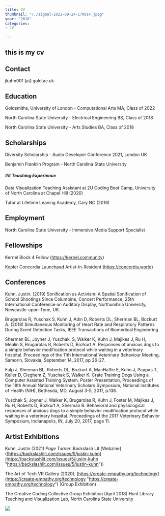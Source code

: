 ```yaml
---
title: CV
thumbnail: "/./signal-2021-09-24-170014.jpeg"
year: "2018"
categories:
- CV

---
```

## this is my cv

## Contact

jkuhn001 \[at\] gold.ac.uk

## Education

Goldsmiths, University of London - Computational Arts MA, Class of 2022

North Carolina State University - Electrical Engineering BS, Class of 2018

North Carolina State University - Arts Studies BA, Class of 2018

## Scholarships

Diversity Scholarship  - Audio Developer Conference 2021, London UK

Benjamin Franklin Program - North Carolina State University

#####  ## Teaching Experience

Data Visualization Teaching Assistant at 2U Coding Boot Camp, University of North Carolina at Chapel Hill (2020)

Tutor at Lifetime Leaning Academy, Cary NC (2019)

## Employment

North Carolina State University - Immersive Media Support Specialist

## Fellowships

Kernel Block 4 Fellow (https://kernel.community)

Kepler Concordia Launchpad Artist-In-Resident (https://concordia.world)

## Conferences

Kuhn, Justin. (2019) Sonification as Activism: A Spatial Sonification of School Shootings Since Columbine, Concert Performance, 25th International Conference on Auditory Display, Northumbria University, Newcastle-upon-Tyne, UK.

Brugarolas R, Yuschak S, Kuhn J, Adin D, Roberts DL, Sherman BL, Bozkurt A. (2018) Simultaneous Monitoring of Heart Rate and Respiratory Patterns During Scent Detection Tasks, IEEE Transactions of Biomedical Engineering.

Sherman BL, Joyner J, Yuschak, S, Walker K, Kuhn J, Majikes J, Ru H, Mealin S, Brugarolas R, Roberts D, Bozkurt A. Responses of anxious dogs to a simple behavior modification protocol while waiting in a veterinary hospital. Proceedings of the 11th International Veterinary Behaviour Meeting, Samorin, Slovakia, September 14, 2017, pp 26-27.

Fulp J, Sherman BL, Roberts DL, Bozkurt A, MacHaffie E, Kuhn J, Pappas T, Keller D, Cleghem Z, Yuschak S, Walker K. Crate Training Dogs Using a Computer Assisted Training System. Poster Presentation, Proceedings of the 18th Annual National Veterinary Scholars Symposium, National Institutes of Health (NIH), Bethesda, MD, August 3-5, 2017, p.138.

Yuschak S, Joyner J, Walker K, Brugarolas R, Kuhn J, Foster M, Majikes J, Ru H, Roberts D, Bozkurt A, Sherman B. Behavioral and physiological responses of anxious dogs to a simple behavior modification protocol while waiting in a veterinary hospital. Proceedings of the 2017 Veterinary Behavior Symposium, Indianapolis, IN, July 20, 2017, page 11.

## Artist Exhibitions

Kuhn, Justin (2021) _Page Turner._ Backslash Lit \[Webzine\] ([https://backslashlit.com/issues/5/justin-kuhn](https://backslashlit.com/issues/5/justin-kuhn "https://backslashlit.com/issues/5/justin-kuhn"))

The Art of Tech VR Gallery (2020), [https://create-empathy.org/technology](https://create-empathy.org/technology "https://create-empathy.org/technology") (Group Exhibition)

The Creative Coding Collective Group Exhibition (April 2018) Hunt Library Teaching and Visualization Lab, North Carolina State University

![](/uploads/ebce4060883469.5aa7c8a544058.gif)